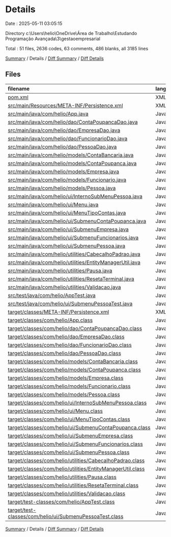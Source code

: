 # Details

Date : 2025-05-11 03:05:15

Directory c:\\Users\\helio\\OneDrive\\Área de Trabalho\\Estudando Programação Avançada\\3\\gestaoempresarial

Total : 51 files,  2636 codes, 63 comments, 486 blanks, all 3185 lines

[Summary](results.md) / Details / [Diff Summary](diff.md) / [Diff Details](diff-details.md)

## Files
| filename | language | code | comment | blank | total |
| :--- | :--- | ---: | ---: | ---: | ---: |
| [pom.xml](/pom.xml) | XML | 102 | 7 | 12 | 121 |
| [src/main/Resources/META-INF/Persistence.xml](/src/main/Resources/META-INF/Persistence.xml) | XML | 20 | 3 | 5 | 28 |
| [src/main/java/com/helio/App.java](/src/main/java/com/helio/App.java) | Java | 12 | 0 | 5 | 17 |
| [src/main/java/com/helio/dao/ContaPoupancaDao.java](/src/main/java/com/helio/dao/ContaPoupancaDao.java) | Java | 83 | 2 | 27 | 112 |
| [src/main/java/com/helio/dao/EmpresaDao.java](/src/main/java/com/helio/dao/EmpresaDao.java) | Java | 84 | 0 | 27 | 111 |
| [src/main/java/com/helio/dao/FuncionarioDao.java](/src/main/java/com/helio/dao/FuncionarioDao.java) | Java | 118 | 4 | 41 | 163 |
| [src/main/java/com/helio/dao/PessoaDao.java](/src/main/java/com/helio/dao/PessoaDao.java) | Java | 63 | 0 | 23 | 86 |
| [src/main/java/com/helio/models/ContaBancaria.java](/src/main/java/com/helio/models/ContaBancaria.java) | Java | 36 | 0 | 9 | 45 |
| [src/main/java/com/helio/models/ContaPoupanca.java](/src/main/java/com/helio/models/ContaPoupanca.java) | Java | 34 | 2 | 8 | 44 |
| [src/main/java/com/helio/models/Empresa.java](/src/main/java/com/helio/models/Empresa.java) | Java | 36 | 0 | 10 | 46 |
| [src/main/java/com/helio/models/Funcionario.java](/src/main/java/com/helio/models/Funcionario.java) | Java | 59 | 0 | 11 | 70 |
| [src/main/java/com/helio/models/Pessoa.java](/src/main/java/com/helio/models/Pessoa.java) | Java | 28 | 1 | 4 | 33 |
| [src/main/java/com/helio/ui/InternoSubMenuPessoa.java](/src/main/java/com/helio/ui/InternoSubMenuPessoa.java) | Java | 124 | 4 | 15 | 143 |
| [src/main/java/com/helio/ui/Menu.java](/src/main/java/com/helio/ui/Menu.java) | Java | 50 | 1 | 11 | 62 |
| [src/main/java/com/helio/ui/MenuTipoContas.java](/src/main/java/com/helio/ui/MenuTipoContas.java) | Java | 36 | 1 | 11 | 48 |
| [src/main/java/com/helio/ui/SubmenuContaPoupanca.java](/src/main/java/com/helio/ui/SubmenuContaPoupanca.java) | Java | 162 | 3 | 46 | 211 |
| [src/main/java/com/helio/ui/SubmenuEmpresa.java](/src/main/java/com/helio/ui/SubmenuEmpresa.java) | Java | 111 | 0 | 40 | 151 |
| [src/main/java/com/helio/ui/SubmenuFuncionarios.java](/src/main/java/com/helio/ui/SubmenuFuncionarios.java) | Java | 277 | 11 | 79 | 367 |
| [src/main/java/com/helio/ui/SubmenuPessoa.java](/src/main/java/com/helio/ui/SubmenuPessoa.java) | Java | 202 | 10 | 29 | 241 |
| [src/main/java/com/helio/utilities/CabecalhoPadrao.java](/src/main/java/com/helio/utilities/CabecalhoPadrao.java) | Java | 21 | 1 | 7 | 29 |
| [src/main/java/com/helio/utilities/EntityManagerUtil.java](/src/main/java/com/helio/utilities/EntityManagerUtil.java) | Java | 24 | 3 | 7 | 34 |
| [src/main/java/com/helio/utilities/Pausa.java](/src/main/java/com/helio/utilities/Pausa.java) | Java | 11 | 0 | 4 | 15 |
| [src/main/java/com/helio/utilities/ResetaTerminal.java](/src/main/java/com/helio/utilities/ResetaTerminal.java) | Java | 10 | 0 | 2 | 12 |
| [src/main/java/com/helio/utilities/Validacao.java](/src/main/java/com/helio/utilities/Validacao.java) | Java | 152 | 0 | 36 | 188 |
| [src/test/java/com/helio/AppTest.java](/src/test/java/com/helio/AppTest.java) | Java | 11 | 6 | 4 | 21 |
| [src/test/java/com/helio/ui/SubmenuPessoaTest.java](/src/test/java/com/helio/ui/SubmenuPessoaTest.java) | Java | 14 | 1 | 6 | 21 |
| [target/classes/META-INF/Persistence.xml](/target/classes/META-INF/Persistence.xml) | XML | 20 | 3 | 5 | 28 |
| [target/classes/com/helio/App.class](/target/classes/com/helio/App.class) | Java | 10 | 0 | 0 | 10 |
| [target/classes/com/helio/dao/ContaPoupancaDao.class](/target/classes/com/helio/dao/ContaPoupancaDao.class) | Java | 30 | 0 | 0 | 30 |
| [target/classes/com/helio/dao/EmpresaDao.class](/target/classes/com/helio/dao/EmpresaDao.class) | Java | 29 | 0 | 0 | 29 |
| [target/classes/com/helio/dao/FuncionarioDao.class](/target/classes/com/helio/dao/FuncionarioDao.class) | Java | 31 | 0 | 0 | 31 |
| [target/classes/com/helio/dao/PessoaDao.class](/target/classes/com/helio/dao/PessoaDao.class) | Java | 29 | 0 | 0 | 29 |
| [target/classes/com/helio/models/ContaBancaria.class](/target/classes/com/helio/models/ContaBancaria.class) | Java | 26 | 0 | 0 | 26 |
| [target/classes/com/helio/models/ContaPoupanca.class](/target/classes/com/helio/models/ContaPoupanca.class) | Java | 14 | 0 | 0 | 14 |
| [target/classes/com/helio/models/Empresa.class](/target/classes/com/helio/models/Empresa.class) | Java | 19 | 0 | 0 | 19 |
| [target/classes/com/helio/models/Funcionario.class](/target/classes/com/helio/models/Funcionario.class) | Java | 32 | 0 | 0 | 32 |
| [target/classes/com/helio/models/Pessoa.class](/target/classes/com/helio/models/Pessoa.class) | Java | 9 | 0 | 0 | 9 |
| [target/classes/com/helio/ui/InternoSubMenuPessoa.class](/target/classes/com/helio/ui/InternoSubMenuPessoa.class) | Java | 40 | 0 | 1 | 41 |
| [target/classes/com/helio/ui/Menu.class](/target/classes/com/helio/ui/Menu.class) | Java | 22 | 0 | 0 | 22 |
| [target/classes/com/helio/ui/MenuTipoContas.class](/target/classes/com/helio/ui/MenuTipoContas.class) | Java | 17 | 0 | 0 | 17 |
| [target/classes/com/helio/ui/SubmenuContaPoupanca.class](/target/classes/com/helio/ui/SubmenuContaPoupanca.class) | Java | 66 | 0 | 1 | 67 |
| [target/classes/com/helio/ui/SubmenuEmpresa.class](/target/classes/com/helio/ui/SubmenuEmpresa.class) | Java | 39 | 0 | 0 | 39 |
| [target/classes/com/helio/ui/SubmenuFuncionarios.class](/target/classes/com/helio/ui/SubmenuFuncionarios.class) | Java | 98 | 0 | 0 | 98 |
| [target/classes/com/helio/ui/SubmenuPessoa.class](/target/classes/com/helio/ui/SubmenuPessoa.class) | Java | 57 | 0 | 0 | 57 |
| [target/classes/com/helio/utilities/CabecalhoPadrao.class](/target/classes/com/helio/utilities/CabecalhoPadrao.class) | Java | 18 | 0 | 0 | 18 |
| [target/classes/com/helio/utilities/EntityManagerUtil.class](/target/classes/com/helio/utilities/EntityManagerUtil.class) | Java | 16 | 0 | 0 | 16 |
| [target/classes/com/helio/utilities/Pausa.class](/target/classes/com/helio/utilities/Pausa.class) | Java | 13 | 0 | 0 | 13 |
| [target/classes/com/helio/utilities/ResetaTerminal.class](/target/classes/com/helio/utilities/ResetaTerminal.class) | Java | 18 | 0 | 0 | 18 |
| [target/classes/com/helio/utilities/Validacao.class](/target/classes/com/helio/utilities/Validacao.class) | Java | 69 | 0 | 0 | 69 |
| [target/test-classes/com/helio/AppTest.class](/target/test-classes/com/helio/AppTest.class) | Java | 11 | 0 | 0 | 11 |
| [target/test-classes/com/helio/ui/SubmenuPessoaTest.class](/target/test-classes/com/helio/ui/SubmenuPessoaTest.class) | Java | 23 | 0 | 0 | 23 |

[Summary](results.md) / Details / [Diff Summary](diff.md) / [Diff Details](diff-details.md)